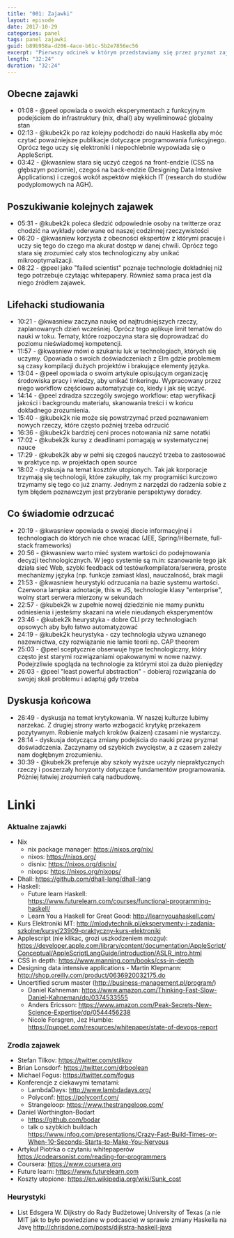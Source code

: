 ```yaml
---
title: "001: Zajawki"
layout: episode
date: 2017-10-29
categories: panel
tags: panel zajawki
guid: b89b958a-d206-4ace-b61c-5b2e7856ec56
excerpt: "Pierwszy odcinek w którym przedstawiamy się przez pryzmat zajawek programistycznych. Opowiadamy też o lifehackach efektywnego studiowania oraz heurystykach filtrowania wartościowych technologii."
length: "32:24"
duration: "32:24"
---
```


## Obecne zajawki

* 01:08 - @peel opowiada o swoich eksperymentach z funkcyjnym podejściem do infrastruktury (nix, dhall) aby wyeliminować globalny stan 
* 02:13 - @kubek2k po raz kolejny podchodzi do nauki Haskella aby móc czytać poważniejsze publikacje dotyczące programowania funkcyjnego.    Oprócz tego uczy się elektroniki i niepochlebnie wypowiada się o AppleScript. 
* 03:42 - @kwasniew stara się uczyć czegoś na front-endzie (CSS na głębszym poziomie), czegoś na back-endzie (Designing Data Intensive Applications) i czegoś wokół aspektów miękkich IT (research do studiów podyplomowych na AGH).  

## Poszukiwanie kolejnych zajawek 

* 05:31 - @kubek2k poleca śledzić odpowiednie osoby na twitterze oraz chodzić na wykłady oderwane od naszej codzinnej rzeczywistości
* 06:20 - @kwasniew korzysta z obecności ekspertów z którymi pracuje i uczy się tego do czego ma akurat dostęp w danej chwili. Oprócz tego stara się zrozumieć cały stos technologiczny aby unikać mikrooptymalizacji. 
* 08:22 - @peel jako "failed scientist" poznaje technologie dokładniej niż tego potrzebuje czytając whitepapery. Również sama praca jest dla niego źródłem zajawek. 

## Lifehacki studiowania

* 10:21 - @kwasniew zaczyna naukę od najtrudniejszych rzeczy, zaplanowanych dzień wcześniej. Oprócz tego aplikuje limit tematów do nauki w toku. Tematy, które rozpoczyna stara się doprowadzać do poziomu nieświadomej kompetencji. 
* 11:57 - @kwasniew mówi o szukaniu luk w technologiach, których się uczymy. Opowiada o swoich doświadczeniach z Elm gdzie problemem są czasy kompilacji dużych projektów i brakujące elementy języka. 
* 13:04 - @peel opowiada o swoim artykule opisującym organizację środowiska pracy i wiedzy, aby unikać tinkeringu. Wypracowany przez niego workflow częściowo automatyzuje co, kiedy i jak się uczyć. 
* 14:14 - @peel zdradza szczególy swojego workflow: etap weryfikacji jakości i backgroundu materiału, skanowania treści i w końcu dokładnego zrozumienia. 
* 15:40 - @kubek2k nie może się powstrzymać przed poznawaniem nowych rzeczy, które często poźniej trzeba odrzucić
* 16:36 - @kubek2k bardziej ceni proces notowania niż same notatki
* 17:02 - @kubek2k kursy z deadlinami pomagają w systematycznej nauce
* 17:29 - @kubek2k aby w pełni się czegoś nauczyć trzeba to zastosować w praktyce np. w projektach open source
* 18:02 - dyskusja na temat kosztów utopionych. Tak jak korporacje trzymają się technologii, które zakupiły, tak my programiści kurczowo trzymamy się tego co już znamy. Jednym z narzędzi do radzenia sobie z tym błędem poznawczym jest przybranie perspektywy doradcy.

## Co świadomie odrzucać

* 20:19 - @kwasniew opowiada o swojej diecie informacyjnej i technologiach do których nie chce wracać (JEE, Spring/Hibernate, full-stack frameworks)
* 20:56 - @kwasniew warto mieć system wartości do podejmowania decyzji technologicznych. W jego systemie są m.in: szanowanie tego jak działa sieć Web, szybki feedback od testów/kompilatora/serwera, proste mechanizmy języka (np. funkcje zamiast klas), nauczalność, brak magii
* 21:53 - @kwasniew heurystyki odrzucania na bazie systemu wartości. Czerwona lampka: adnotacje, this w JS, technologie klasy "enterprise", wolny start serwera mierzony w sekundach
* 22:57 - @kubek2k w zupełnie nowej dziedzinie nie mamy punktu odniesienia i jesteśmy skazani na wiele nieudanych eksperymentów
* 23:46 - @kubek2k heurystyka - dobre CLI przy technologiach opsowych aby było łatwo automatyzować
* 24:19 - @kubek2k heurystyka - czy technologia używa uznanego nazewnictwa, czy rozwiązanie nie łamie teorii np. CAP theorem
* 25:03 - @peel sceptycznie obserwuje hype technologiczny, który często jest starymi rozwiązaniami opakowanymi w nowe nazwy. Podejrzliwie spogląda na technologie za którymi stoi za dużo pieniędzy
* 26:03 - @peel "least powerful abstraction" - dobieraj rozwiązania do swojej skali problemu i adaptuj gdy trzeba

## Dyskusja końcowa

* 26:49 - dyskusja na temat krytykowania. W naszej kulturze lubimy narzekać. Z drugiej strony warto wzbogacić krytykę przekazem pozytywnym. Robienie małych kroków (kaizen) czasami nie wystarczy. 
* 28:14 - dyskusja dotycząca zmiany podejścia do nauki przez pryzmat doświadczenia. Zaczynamy od szybkich zwycięstw, a z czasem zależy nam dogłębnym zrozumieniu.
* 30:39 - @kubek2k preferuje aby szkoły wyższe uczyły niepraktycznych rzeczy i poszerzały horyzonty dotyczące fundamentów programowania. Póżniej łatwiej zrozumień całą nadbudowę. 

# Linki

### Aktualne zajawki

* Nix 
  * nix package manager: <https://nixos.org/nix/>
  * nixos: <https://nixos.org/>
  * disnix: <https://nixos.org/disnix/>
  * nixops: <https://nixos.org/nixops/>
* Dhall: <https://github.com/dhall-lang/dhall-lang>
* Haskell:
	* Future learn Haskell: <https://www.futurelearn.com/courses/functional-programming-haskell/>
  * Learn You a Haskell for Great Good: <http://learnyouahaskell.com/>
* Kurs Elektroniki MT: <http://mlodytechnik.pl/eksperymenty-i-zadania-szkolne/kursy/23909-praktyczny-kurs-elektroniki>
* Applescript (nie klikac, grozi uszkodzeniem mozgu): <https://developer.apple.com/library/content/documentation/AppleScript/Conceptual/AppleScriptLangGuide/introduction/ASLR_intro.html>
* CSS in depth: <https://www.manning.com/books/css-in-depth>
* Designing data intensive applications - Martin Klepmann: <http://shop.oreilly.com/product/0636920032175.do>
* Uncertified scrum master (<http://business-management.pl/program/>)
  * Daniel Kahneman: <https://www.amazon.com/Thinking-Fast-Slow-Daniel-Kahneman/dp/0374533555>
  * Anders Ericsson: <https://www.amazon.com/Peak-Secrets-New-Science-Expertise/dp/0544456238>
  * Nicole Forsgren, Jez Humble: <https://puppet.com/resources/whitepaper/state-of-devops-report>

### Zrodla zajawek

* Stefan Tilkov: <https://twitter.com/stilkov>
* Brian Lonsdorf: <https://twitter.com/drboolean>
* Michael Fogus: <https://twitter.com/fogus>
* Konferencje z ciekawymi tematami:
  * LambdaDays: <http://www.lambdadays.org/>
  * Polyconf: <https://polyconf.com/>
  * Strangeloop: <https://www.thestrangeloop.com/>
* Daniel Worthington-Bodart
	* <https://github.com/bodar>
	* talk o szybkich buildach <https://www.infoq.com/presentations/Crazy-Fast-Build-Times-or-When-10-Seconds-Starts-to-Make-You-Nervous>
* Artykuł Piotrka o czytaniu whitepaperów <https://codearsonist.com/reading-for-programmers>
* Coursera: <https://www.coursera.org>
* Future learn: <https://www.futurelearn.com>
* Koszty utopione: <https://en.wikipedia.org/wiki/Sunk_cost>

### Heurystyki 

* List Edsgera W. Dijkstry do Rady Budżetowej University of Texas (a nie MIT jak to było powiedziane w podcascie) w sprawie zmiany Haskella na Javę <http://chrisdone.com/posts/dijkstra-haskell-java>
